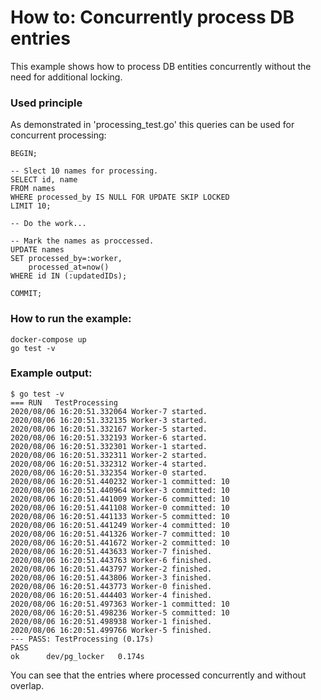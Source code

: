 # How to: Concurrently process DB entries
This example shows how to process DB entities concurrently without the need for additional locking.

### Used principle
As demonstrated in 'processing_test.go' this queries can be used for concurrent processing:
```
BEGIN;

-- Slect 10 names for processing.
SELECT id, name
FROM names
WHERE processed_by IS NULL FOR UPDATE SKIP LOCKED
LIMIT 10;

-- Do the work...

-- Mark the names as proccessed.
UPDATE names
SET processed_by=:worker,
    processed_at=now()
WHERE id IN (:updatedIDs);

COMMIT;
```

### How to run the example:
```
docker-compose up
go test -v
```

### Example output:
```
$ go test -v
=== RUN   TestProcessing
2020/08/06 16:20:51.332064 Worker-7 started.
2020/08/06 16:20:51.332135 Worker-3 started.
2020/08/06 16:20:51.332167 Worker-5 started.
2020/08/06 16:20:51.332193 Worker-6 started.
2020/08/06 16:20:51.332301 Worker-1 started.
2020/08/06 16:20:51.332311 Worker-2 started.
2020/08/06 16:20:51.332312 Worker-4 started.
2020/08/06 16:20:51.332354 Worker-0 started.
2020/08/06 16:20:51.440232 Worker-1 committed: 10
2020/08/06 16:20:51.440964 Worker-3 committed: 10
2020/08/06 16:20:51.441009 Worker-6 committed: 10
2020/08/06 16:20:51.441108 Worker-0 committed: 10
2020/08/06 16:20:51.441133 Worker-5 committed: 10
2020/08/06 16:20:51.441249 Worker-4 committed: 10
2020/08/06 16:20:51.441326 Worker-7 committed: 10
2020/08/06 16:20:51.441672 Worker-2 committed: 10
2020/08/06 16:20:51.443633 Worker-7 finished.
2020/08/06 16:20:51.443763 Worker-6 finished.
2020/08/06 16:20:51.443797 Worker-2 finished.
2020/08/06 16:20:51.443806 Worker-3 finished.
2020/08/06 16:20:51.443773 Worker-0 finished.
2020/08/06 16:20:51.444403 Worker-4 finished.
2020/08/06 16:20:51.497363 Worker-1 committed: 10
2020/08/06 16:20:51.498236 Worker-5 committed: 10
2020/08/06 16:20:51.498938 Worker-1 finished.
2020/08/06 16:20:51.499766 Worker-5 finished.
--- PASS: TestProcessing (0.17s)
PASS
ok  	dev/pg_locker	0.174s
```
You can see that the entries where processed concurrently and without overlap.
